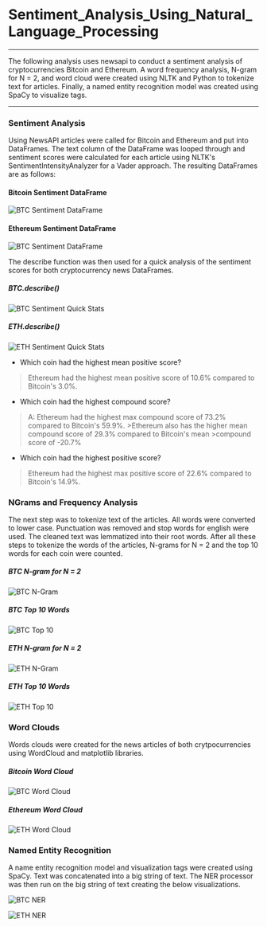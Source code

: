 # Sentiment_Analysis_Using_Natural_Language_Processing
---

The following analysis uses newsapi to conduct a sentiment analysis of cryptocurrencies Bitcoin and Ethereum. A word frequency analysis, N-gram for N = 2, and word cloud were created using NLTK and Python to tokenize text for articles. Finally, a named entity recognition model was created using SpaCy to visualize tags.

---

### Sentiment Analysis

Using NewsAPI articles were called for Bitcoin and Ethereum and put into DataFrames. The text column of the DataFrame was looped through and sentiment scores were calculated for each article using NLTK's SentimentIntensityAnalyzer for a Vader approach. The resulting DataFrames are as follows:

#### Bitcoin Sentiment DataFrame
![BTC Sentiment DataFrame](SentimentDataFrameBTC.PNG)

#### Ethereum Sentiment DataFrame
![BTC Sentiment DataFrame](SentimentDataFrameETH.PNG)

The describe function was then used for a quick analysis of the sentiment scores for both cryptocurrency news DataFrames.

##### BTC.describe()
![BTC Sentiment Quick Stats](BTCDescribe.PNG)
##### ETH.describe()
![ETH Sentiment Quick Stats](ETHDEscribe.PNG) 

* Which coin had the highest mean positive score?
>
> Ethereum had the highest mean positive score of 10.6% compared to Bitcoin's 3.0%.
>
* Which coin had the highest compound score?
>
>A: Ethereum had the highest max compound score of 73.2% compared to Bitcoin's 59.9%. >Ethereum also has the higher mean compound score of 29.3% compared to Bitcoin's mean >compound score of -20.7%
>
* Which coin had the highest positive score?
>
>Ethereum had the highest max positive score of 22.6% compared to Bitcoin's 14.9%.
>

### NGrams and Frequency Analysis

The next step was to tokenize text of the articles. All words were converted to lower case. Punctuation was removed and stop words for english were used. The cleaned text was lemmatized into their root words. After all these steps to tokenize the words of the articles, N-grams for N = 2 and the top 10 words for each coin were counted.

##### BTC N-gram for N = 2
![BTC N-Gram](NGramBTC.PNG)
##### BTC Top 10 Words
![BTC Top 10](Top10BTC.PNG)


##### ETH N-gram for N = 2
![ETH N-Gram](NGramETH.PNG)
##### ETH Top 10 Words
![ETH Top 10](Top10ETH.PNG)

### Word Clouds

Words clouds were created for the news articles of both crytpocurrencies using WordCloud and matplotlib libraries.

##### Bitcoin Word Cloud
![BTC Word Cloud](WordCloudBTC.PNG)

##### Ethereum Word Cloud
![ETH Word Cloud](WordCloudETH.PNG)

### Named Entity Recognition

A name entity recognition model and visualization tags were created using SpaCy. Text was concatenated into a big string of text. The NER processor was then run on the big string of text creating the below visualizations.

![BTC NER](NERBTC.PNG)


![ETH NER](NERETH.PNG)

